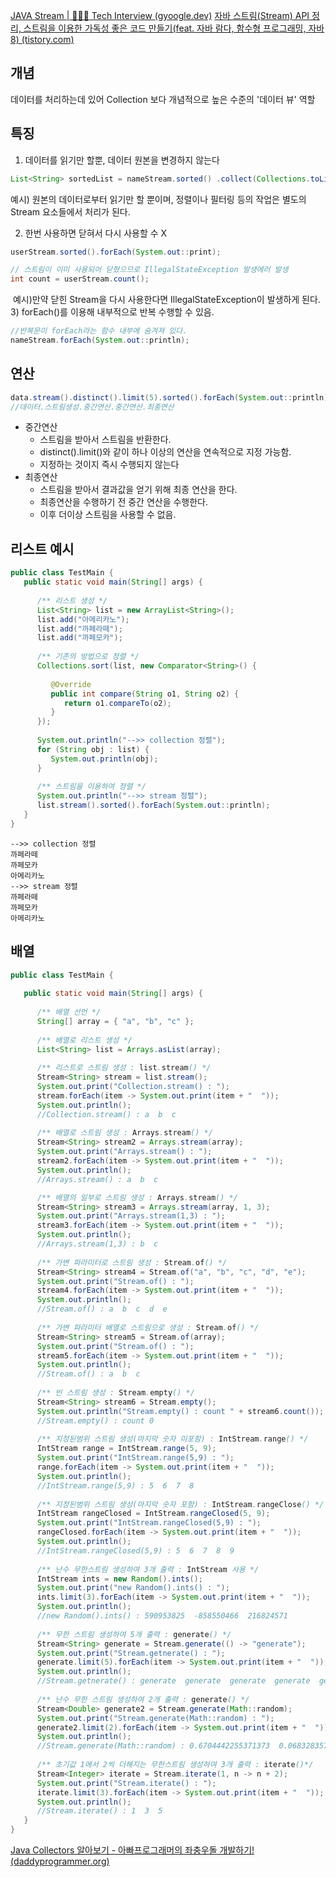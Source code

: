 [JAVA Stream | 👨🏻‍💻 Tech Interview (gyoogle.dev)](https://gyoogle.dev/blog/computer-language/Java/Stream.html)
[자바 스트림(Stream) API 정리, 스트림을 이용한 가독성 좋은 코드 만들기(feat. 자바 람다, 함수형 프로그래밍, 자바8) (tistory.com)](https://jeong-pro.tistory.com/165)



## 개념 
데이터를 처리하는데 있어 Collection 보다 개념적으로 높은 수준의 '데이터 뷰' 역할

## 특징
1) 데이터를 읽기만 할뿐, 데이터 원본을 변경하지 않는다
``` java
List<String> sortedList = nameStream.sorted() .collect(Collections.toList());
```
예시) 원본의 데이터로부터 읽기만 할 뿐이며, 정렬이나 필터링 등의 작업은 별도의 Stream 요소들에서 처리가 된다.

2) 한번 사용하면 닫혀서 다시 사용할 수 X
```java
userStream.sorted().forEach(System.out::print); 

// 스트림이 이미 사용되어 닫혔으므로 IllegalStateException 발생에러 발생 
int count = userStream.count();
```
 예시)만약 닫힌 Stream을 다시 사용한다면 IllegalStateException이 발생하게 된다.
 
3) forEach()를 이용해 내부적으로 반복 수행할 수 있음.
``` java
//반복문이 forEach라는 함수 내부에 숨겨져 있다. 
nameStream.forEach(System.out::println);
```

## 연산
```java
data.stream().distinct().limit(5).sorted().forEach(System.out::println);
//데이터.스트림생성.중간연산.중간연산.최종연산
```
- 중간연산
	- 스트림을 받아서 스트림을 반환한다.
	- distinct().limit()와 같이 하나 이상의 연산을 연속적으로 지정 가능함.
	- 지정하는 것이지 즉시 수행되지 않는다
- 최종연산
	- 스트림을 받아서 결과값을 얻기 위해 최종 연산을 한다.
	- 최종연산을 수행하기 전 중간 연산을 수행한다.
	- 이후 더이상 스트림을 사용할 수 없음.

## 리스트 예시
```java
public class TestMain {  
   public static void main(String[] args) {  
  
      /** 리스트 생성 */  
      List<String> list = new ArrayList<String>();  
      list.add("아메리카노");  
      list.add("까페라떼");  
      list.add("까페모카");  
  
      /** 기존의 방법으로 정렬 */  
      Collections.sort(list, new Comparator<String>() {  
  
         @Override  
         public int compare(String o1, String o2) {  
            return o1.compareTo(o2);  
         }  
      });  
  
      System.out.println("-->> collection 정렬");  
      for (String obj : list) {  
         System.out.println(obj);  
      }  
  
      /** 스트림을 이용하여 정렬 */  
      System.out.println("-->> stream 정렬");  
      list.stream().sorted().forEach(System.out::println);  
   }  
}
```

```
-->> collection 정렬
까페라떼
까페모카
아메리카노
-->> stream 정렬
까페라떼
까페모카
아메리카노
```


## 배열
```java
public class TestMain {  
  
   public static void main(String[] args) {  
  
      /** 배열 선언 */  
      String[] array = { "a", "b", "c" };  
  
      /** 배열로 리스트 생성 */  
      List<String> list = Arrays.asList(array);  
  
      /** 리스트로 스트림 생성 : list.stream() */  
      Stream<String> stream = list.stream();  
      System.out.print("Collection.stream() : ");  
      stream.forEach(item -> System.out.print(item + "  "));  
      System.out.println();    
      //Collection.stream() : a  b  c    
	
      /** 배열로 스트림 생성 : Arrays.stream() */  
      Stream<String> stream2 = Arrays.stream(array);  
      System.out.print("Arrays.stream() : ");  
      stream2.forEach(item -> System.out.print(item + "  "));  
      System.out.println();  
	  //Arrays.stream() : a  b  c  

      /** 배열의 일부로 스트림 생성 : Arrays.stream() */  
      Stream<String> stream3 = Arrays.stream(array, 1, 3);  
      System.out.print("Arrays.stream(1,3) : ");  
      stream3.forEach(item -> System.out.print(item + "  "));  
      System.out.println();  
      //Arrays.stream(1,3) : b  c  
  
      /** 가변 파라미터로 스트림 생성 : Stream.of() */  
      Stream<String> stream4 = Stream.of("a", "b", "c", "d", "e");  
      System.out.print("Stream.of() : ");  
      stream4.forEach(item -> System.out.print(item + "  "));  
      System.out.println();  
      //Stream.of() : a  b  c  d  e  
  
      /** 가변 파라미터 배열로 스트림으로 생성 : Stream.of() */  
      Stream<String> stream5 = Stream.of(array);  
      System.out.print("Stream.of() : ");  
      stream5.forEach(item -> System.out.print(item + "  "));  
      System.out.println();  
      //Stream.of() : a  b  c  
  
      /** 빈 스트림 생성 : Stream.empty() */  
      Stream<String> stream6 = Stream.empty();  
      System.out.println("Stream.empty() : count " + stream6.count());  
      //Stream.empty() : count 0
  
      /** 지정된범위 스트림 생성(마지막 숫자 미포함) : IntStream.range() */  
      IntStream range = IntStream.range(5, 9);  
      System.out.print("IntStream.range(5,9) : ");  
      range.forEach(item -> System.out.print(item + "  "));  
      System.out.println();  
      //IntStream.range(5,9) : 5  6  7  8  
  
      /** 지정된범위 스트림 생성(마지막 숫자 포함) : IntStream.rangeClose() */  
      IntStream rangeClosed = IntStream.rangeClosed(5, 9);  
      System.out.print("IntStream.rangeClosed(5,9) : ");  
      rangeClosed.forEach(item -> System.out.print(item + "  "));  
      System.out.println();  
      //IntStream.rangeClosed(5,9) : 5  6  7  8  9  
  
      /** 난수 무한스트림 생성하여 3개 출력 : IntStream 사용 */  
      IntStream ints = new Random().ints();  
      System.out.print("new Random().ints() : ");  
      ints.limit(3).forEach(item -> System.out.print(item + "  "));  
      System.out.println();  
      //new Random().ints() : 590953825  -858550466  216824571  
  
      /** 무한 스트림 생성하여 5개 출력 : generate() */  
      Stream<String> generate = Stream.generate(() -> "generate");  
      System.out.print("Stream.getnerate() : ");  
      generate.limit(5).forEach(item -> System.out.print(item + "  "));  
      System.out.println();  
      //Stream.getnerate() : generate  generate  generate  generate  generate  
  
      /** 난수 무한 스트림 생성하여 2개 출력 : generate() */  
      Stream<Double> generate2 = Stream.generate(Math::random);  
      System.out.print("Stream.generate(Math::random) : ");  
      generate2.limit(2).forEach(item -> System.out.print(item + "  "));  
      System.out.println();  
      //Stream.generate(Math::random) : 0.6704442255371373  0.06832835739622856  
  
      /** 초기값 1에서 2씩 더해지는 무한스트림 생성하여 3개 출력 : iterate()*/  
      Stream<Integer> iterate = Stream.iterate(1, n -> n + 2);  
      System.out.print("Stream.iterate() : ");  
      iterate.limit(3).forEach(item -> System.out.print(item + "  "));  
      System.out.println();  
      //Stream.iterate() : 1  3  5  
   }  
}
```


[Java Collectors 알아보기 - 아빠프로그래머의 좌충우돌 개발하기! (daddyprogrammer.org)](https://www.daddyprogrammer.org/post/1163/java-collectors/)